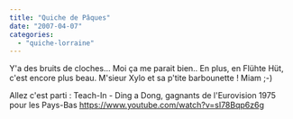 ```yaml
---
title: "Quiche de Pâques"
date: "2007-04-07"
categories: 
  - "quiche-lorraine"
---
```


Y'a des bruits de cloches... Moi ça me parait bien.. En plus, en Flühte Hüt, c'est encore plus beau. M'sieur Xylo et sa p'tite barbounette ! Miam ;-)

Allez c'est parti : Teach-In - Ding a Dong, gagnants de l'Eurovision 1975 pour les Pays-Bas https://www.youtube.com/watch?v=sI78Bqp6z6g
